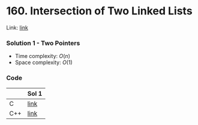# 160. Intersection of Two Linked Lists
Link: [link](https://leetcode.com/problems/intersection-of-two-linked-lists/)

### Solution 1 - Two Pointers
* Time complexity: $O(n)$
* Space complexity: $O(1)$

### Code
||Sol 1|
|-|-|
|C|[link](./sol_1/main.c)|
|C++|[link](./sol_1/main.cpp)|